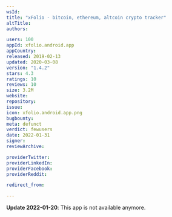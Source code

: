 ```yaml
---
wsId: 
title: "xFolio - bitcoin, ethereum, altcoin crypto tracker"
altTitle: 
authors:

users: 100
appId: xfolio.android.app
appCountry: 
released: 2019-02-13
updated: 2020-03-08
version: "1.4.2"
stars: 4.3
ratings: 10
reviews: 10
size: 3.2M
website: 
repository: 
issue: 
icon: xfolio.android.app.png
bugbounty: 
meta: defunct
verdict: fewusers
date: 2022-01-31
signer: 
reviewArchive:

providerTwitter: 
providerLinkedIn: 
providerFacebook: 
providerReddit: 

redirect_from:

---
```


**Update 2022-01-20**: This app is not available anymore.

